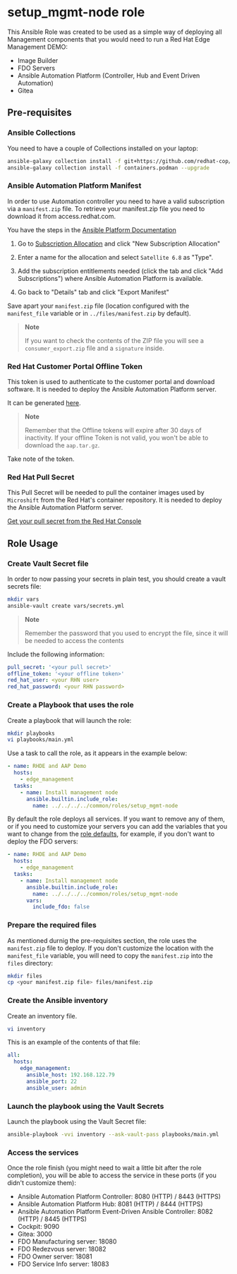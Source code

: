 # setup_mgmt-node role

This Ansible Role was created to be used as a simple way of deploying all Management components that you would need to run a Red Hat Edge Management DEMO:

* Image Builder
* FDO Servers
* Ansible Automation Platform (Controller, Hub and Event Driven Automation)
* Gitea

## Pre-requisites

### Ansible Collections

You need to have a couple of Collections installed on your laptop:

```bash
ansible-galaxy collection install -f git+https://github.com/redhat-cop/infra.osbuild --upgrade
ansible-galaxy collection install -f containers.podman --upgrade
```

### Ansible Automation Platform Manifest

In order to use Automation controller you need to have a valid subscription via a `manifest.zip` file. To retrieve your manifest.zip file you need to download it from access.redhat.com.

You have the steps in the [Ansible Platform Documentation](https://access.redhat.com/documentation/en-us/red_hat_ansible_automation_platform/2.4/html/red_hat_ansible_automation_platform_operations_guide/assembly-aap-obtain-manifest-files)

1. Go to [Subscription Allocation](https://access.redhat.com/management/subscription_allocations) and click "New Subscription Allocation"

2. Enter a name for the allocation and select `Satellite 6.8` as "Type".

3. Add the subscription entitlements needed (click the tab and click "Add Subscriptions") where Ansible Automation Platform is available.

4. Go back to "Details" tab and click "Export Manifest" 

Save apart your `manifest.zip` file (location configured with the `manifest_file` variable or in `../files/manifest.zip` by default).

  >**Note**
  >
  > If you want to check the contents of the ZIP file you will see a `consumer_export.zip` file and a `signature` inside.


### Red Hat Customer Portal Offline Token

This token is used to authenticate to the customer portal and download software. It is needed to deploy the Ansible Automation Platform server.

It can be generated [here](https://access.redhat.com/management/api).

  >**Note**
  >
  >  Remember that the Offline tokens will expire after 30 days of inactivity. If your offline Token is not valid, you won't be able to download the `aap.tar.gz`. 

Take note of the token.


### Red Hat Pull Secret

This Pull Secret will be needed to pull the container images used by `Microshift` from the Red Hat's container repository.  It is needed to deploy the Ansible Automation Platform server.

[Get your pull secret from the Red Hat Console](https://cloud.redhat.com/openshift/install/pull-secret)



## Role Usage

### Create Vault Secret file

In order to now passing your secrets in plain test, you should create a vault secrets file:

```bash
mkdir vars
ansible-vault create vars/secrets.yml
```

  >**Note**
  >
  >  Remember the password that you used to encrypt the file, since it will be needed to access the contents

Include the following information:

```yaml
pull_secret: '<your pull secret>'
offline_token: '<your offline token>'
red_hat_user: <your RHN user>
red_hat_password: <your RHN password>
```


### Create a Playbook that uses the role

Create a playbook that will launch the role:

```bash
mkdir playbooks
vi playbooks/main.yml
```


Use a task to call the role, as it appears in the example below:


```yaml
- name: RHDE and AAP Demo
  hosts:
    - edge_management
  tasks:
    - name: Install management node
      ansible.builtin.include_role:
        name: ../../../../common/roles/setup_mgmt-node
```

By default the role deploys all services. If you want to remove any of them, or if you need to customize your servers you can add the variables that you want to change from the [role defaults](defaults/main.yml), for example, if you don't want to deploy the FDO servers:

```yaml
- name: RHDE and AAP Demo
  hosts:
    - edge_management
  tasks:
    - name: Install management node
      ansible.builtin.include_role:
        name: ../../../../common/roles/setup_mgmt-node
      vars:
        include_fdo: false
```


### Prepare the required files

As mentioned durnig the pre-requisites section, the role uses the `manifest.zip` file to deploy. If you don't customize the location with the `manifest_file` variable, you will need to copy the `manifest.zip` into the `files` directory:


```bash
mkdir files
cp <your manifest.zip file> files/manifest.zip
```



### Create the Ansible inventory

Create an inventory file.

```bash
vi inventory
```

This is an example of the contents of that file:

```yaml
all:
  hosts:
    edge_management:
      ansible_host: 192.168.122.79
      ansible_port: 22
      ansible_user: admin
```



### Launch the playbook using the Vault Secrets

Launch the playbook using the Vault Secret file:

```bash
ansible-playbook -vvi inventory --ask-vault-pass playbooks/main.yml
```


### Access the services

Once the role finish (you might need to wait a little bit after the role completion), you will be able to access the service in these ports (if you didn't customize them):

* Ansible Automation Platform Controller: 8080 (HTTP) / 8443 (HTTPS)
* Ansible Automation Platform Hub:  8081 (HTTP) / 8444 (HTTPS)
* Ansible Automation Platform Event-Driven Ansible Controller:  8082 (HTTP) / 8445 (HTTPS)
* Cockpit: 9090
* Gitea: 3000
* FDO Manufacturing server: 18080
* FDO Redezvous server: 18082
* FDO Owner server: 18081
* FDO Service Info server: 18083



